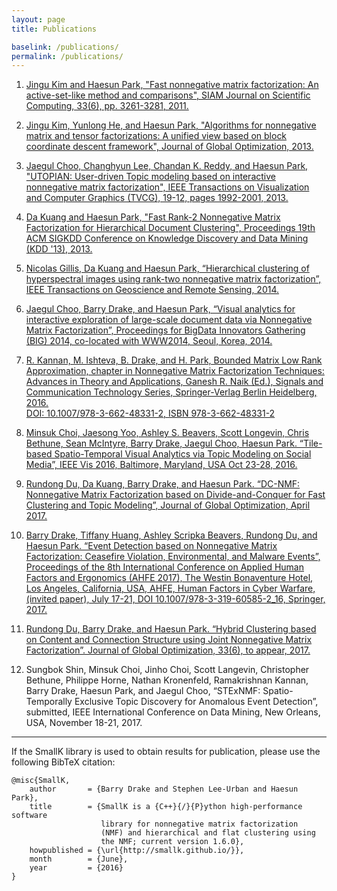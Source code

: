 ```yaml
---
layout: page
title: Publications

baselink: /publications/
permalink: /publications/
---
```


1. [Jingu Kim and Haesun Park, "Fast nonnegative matrix factorization: An active-set-like method and comparisons", SIAM Journal on Scientific Computing, 33(6), pp. 3261-3281, 2011.](https://smallk.github.io/papers/SISC_082117RR_Kim_Park.pdf)

2. [Jingu Kim, Yunlong He, and Haesun Park, "Algorithms for nonnegative matrix and tensor factorizations: A unified view based on block coordinate descent framework", Journal of Global Optimization, 2013.](https://smallk.github.io/papers/nmf_review_jgo.pdf) 

3. [Jaegul Choo, Changhyun Lee, Chandan K. Reddy, and Haesun Park, "UTOPIAN: User-driven Topic modeling based on interactive nonnegative matrix factorization", IEEE Transactions on Visualization and Computer Graphics (TVCG), 19-12, pages 1992-2001, 2013.](https://smallk.github.io/papers/2013_tvcg_utopian.pdf)

4. [Da Kuang and Haesun Park, "Fast Rank-2 Nonnegative Matrix Factorization for Hierarchical Document Clustering", Proceedings 19th ACM SIGKDD Conference on Knowledge Discovery and Data Mining (KDD '13), 2013.](https://smallk.github.io/papers/hierNMF2.pdf)

5. [Nicolas Gillis, Da Kuang and Haesun Park, “Hierarchical clustering of hyperspectral images using rank-two nonnegative matrix factorization”,
IEEE Transactions on Geoscience and Remote Sensing, 2014.](https://smallk.github.io/papers/HierNMFImage.pdf)

6. [Jaegul Choo, Barry Drake, and Haesun Park, “Visual analytics for interactive exploration of large-scale document data via Nonnegative Matrix Factorization”,
Proceedings for BigData Innovators Gathering (BIG) 2014, co-located with WWW2014, Seoul, Korea, 2014.](https://smallk.github.io/papers/big_vanmf.pdf) 

7. [R. Kannan, M. Ishteva, B. Drake, and H. Park, Bounded Matrix Low Rank Approximation, chapter in Nonnegative Matrix Factorization Techniques: Advances in Theory and Applications, Ganesh R. Naik (Ed.), Signals and Communication Technology Series, Springer-Verlag Berlin Heidelberg, 2016.  
DOI: 10.1007/978-3-662-48331-2, ISBN 978-3-662-48331-2](https://link.springer.com/chapter/10.1007%2F978-3-662-48331-2_4)

8. [Minsuk Choi, Jaesong Yoo, Ashley S. Beavers, Scott Longevin, Chris Bethune, Sean McIntyre, Barry Drake, Jaegul Choo, Haesun Park. “Tile-based Spatio-Temporal Visual Analytics via Topic Modeling on Social Media”, IEEE Vis 2016, Baltimore, Maryland, USA Oct 23-28, 2016.](https://uncharted.software/assets/tile-based-topic-modeling.pdf)

9. [Rundong Du, Da Kuang, Barry Drake, and Haesun Park. “DC-NMF: Nonnegative Matrix Factorization based on Divide-and-Conquer for Fast Clustering and Topic Modeling”, Journal of Global Optimization, April 2017.](https://link.springer.com/article/10.1007/s10898-017-0515-z)

10. [Barry Drake, Tiffany Huang, Ashley Scripka Beavers, Rundong Du, and Haesun Park. “Event Detection based on Nonnegative Matrix Factorization: Ceasefire Violation, Environmental, and Malware Events”, Proceedings of the 8th International Conference on Applied Human Factors and Ergonomics (AHFE 2017), The Westin Bonaventure Hotel, Los Angeles, California, USA, AHFE, Human Factors in Cyber Warfare, (invited paper), July 17-21, DOI 10.1007/978-3-319-60585-2_16, Springer, 2017.](https://link.springer.com/chapter/10.1007/978-3-319-60585-2_16)

11. [Rundong Du, Barry Drake, and Haesun Park. “Hybrid Clustering based on Content and Connection Structure using Joint Nonnegative Matrix Factorization”. Journal of Global Optimization, 33(6), to appear, 2017.](https://arxiv.org/abs/1703.09646)

12. Sungbok Shin, Minsuk Choi, Jinho Choi, Scott Langevin, Christopher Bethune, Philippe Horne, Nathan Kronenfeld, Ramakrishnan Kannan, Barry Drake, Haesun Park, and Jaegul Choo, “STExNMF: Spatio-Temporally Exclusive Topic Discovery for Anomalous Event Detection”, submitted, IEEE International Conference on Data Mining, New Orleans, USA, November 18-21, 2017.

-----

If the SmallK library is used to obtain results for publication, please use the following BibTeX citation:

	@misc{SmallK,
  		author       = {Barry Drake and Stephen Lee-Urban and Haesun Park},
  		title        = {SmallK is a {C++}{/}{P}ython high-performance software
						library for nonnegative matrix factorization
						(NMF) and hierarchical and flat clustering using 
						the NMF; current version 1.6.0},
  		howpublished = {\url{http://smallk.github.io/}},
  		month        = {June},
  		year         = {2016}
	}



